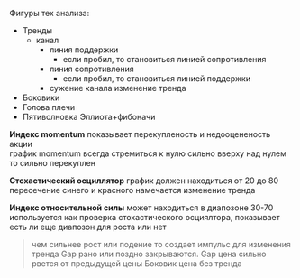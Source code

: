 Фигуры тех анализа:
* Тренды
    * канал
        * линия поддержки  
            * если пробил, то становиться линией сопротивления
        * линия сопротивления 
            * если пробил, то становиться линией поддержки
        * сужение канала изменение тренда
* Боковики
* Голова плечи
* Пятиволновка Эллиота+фибоначи

**Индекс momentum**
показывает перекупленость и недооцененость акции  
график momentum всегда стремиться к нулю
сильно вверху над нулем то сильно перекуплен

**Стохастический осциллятор**
график должен находиться от 20 до 80  
пересечение синего и красного намечается изменение тренда  

**Индекс относительной силы**
может находиться в диапозоне 30-70
используется как проверка стохастического осциялтора, показывает есть ли еще диапозон для роста или нет

> чем сильнее рост или подение то создает импульс для изменения тренда
> Gap рано или поздно закрываются. Gap цена сильно рвется от предыдущей цены
> Боковик цена без тренда